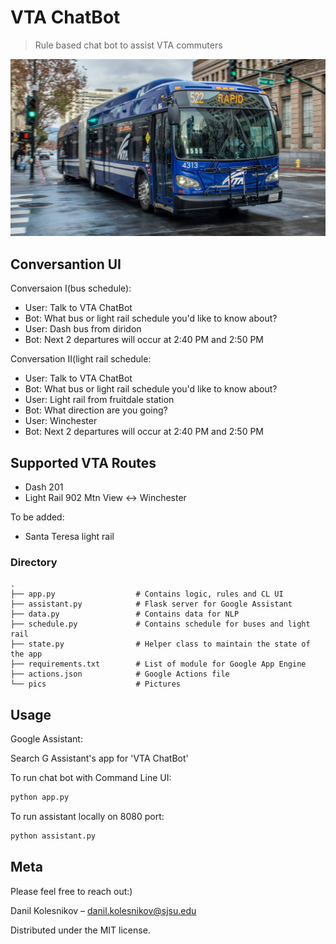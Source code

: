 # VTA ChatBot 
> Rule based chat bot to assist VTA commuters

![](pics/logo.jpg)

## Conversantion UI

Conversaion I(bus schedule):
* User: Talk to VTA ChatBot
* Bot: What bus or light rail schedule you'd like to know about?
* User: Dash bus from diridon
* Bot: Next 2 departures will occur at 2:40 PM and 2:50 PM

Conversation II(light rail schedule:
* User: Talk to VTA ChatBot
* Bot: What bus or light rail schedule you'd like to know about?
* User: Light rail from fruitdale station
* Bot: What direction are you going?
* User: Winchester
* Bot: Next 2 departures will occur at 2:40 PM and 2:50 PM

## Supported VTA Routes

* Dash 201
* Light Rail 902 Mtn View <-> Winchester

To be added:
* Santa Teresa light rail

### Directory 

    .
    ├── app.py                  # Contains logic, rules and CL UI
    ├── assistant.py            # Flask server for Google Assistant
    ├── data.py                 # Contains data for NLP
    ├── schedule.py             # Contains schedule for buses and light rail
    ├── state.py                # Helper class to maintain the state of the app
    ├── requirements.txt        # List of module for Google App Engine
    ├── actions.json            # Google Actions file
    └── pics                    # Pictures
    
## Usage

Google Assistant:

Search G Assistant's app for 'VTA ChatBot'

To run chat bot with Command Line UI:
```sh
python app.py
```
To run assistant locally on 8080 port:
```sh
python assistant.py
```
 
## Meta

Please feel free to reach out:)

Danil Kolesnikov – danil.kolesnikov@sjsu.edu

Distributed under the MIT license.
